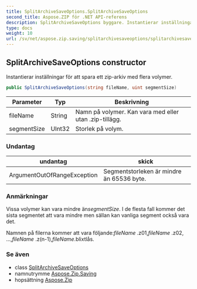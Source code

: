 ```yaml
---
title: SplitArchiveSaveOptions.SplitArchiveSaveOptions
second_title: Aspose.ZIP för .NET API-referens
description: SplitArchiveSaveOptions byggare. Instantierar inställningar för att spara ett ziparkiv med flera volymer.
type: docs
weight: 10
url: /sv/net/aspose.zip.saving/splitarchivesaveoptions/splitarchivesaveoptions/
---
```

## SplitArchiveSaveOptions constructor

Instantierar inställningar för att spara ett zip-arkiv med flera volymer.

```csharp
public SplitArchiveSaveOptions(string fileName, uint segmentSize)
```

| Parameter | Typ | Beskrivning |
| --- | --- | --- |
| fileName | String | Namn på volymer. Kan vara med eller utan .zip-tillägg. |
| segmentSize | UInt32 | Storlek på volym. |

### Undantag

| undantag | skick |
| --- | --- |
| ArgumentOutOfRangeException | Segmentstorleken är mindre än 65536 byte. |

### Anmärkningar

Vissa volymer kan vara mindre än*segmentSize*. I de flesta fall kommer det sista segmentet att vara mindre men sällan kan vanliga segment också vara det.

Namnen på filerna kommer att vara följande:*fileName* .z01,*fileName* .z02, ...,*fileName* .z(n-1),*fileName*.blixtlås.

### Se även

* class [SplitArchiveSaveOptions](../)
* namnutrymme [Aspose.Zip.Saving](../../splitarchivesaveoptions/)
* hopsättning [Aspose.Zip](../../../)


